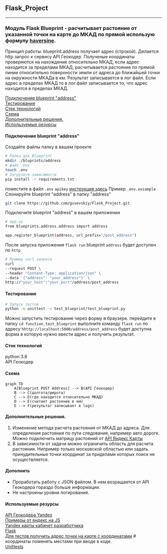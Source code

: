 ## Flask_Project

---

### Модуль Flask Blueprint - расчитывает растояние от указанной точки на карте до МКАД по прямой использую формулу [haversine](https://en.wikipedia.org/wiki/Haversine_formula).

Принцип работы: blueprint.address получает адрес (строкой). Делается http запрос к сервису API Геокодер. Полученые координаты проверяются на нахождение относительно МКАД, если адрес находится за пределами МКАД, расчитывается растояние по прямой линии относительно поверхности земли от адреса до ближайшей точки на окружности МКАДа в км. Результат записывается в лог файл. Если адрес в пределах МКАД то в лог файл записывается то, что адрес находится в пределах МКАД.  


[Подключение blueprint "address"](#Подключение-blueprint-"address")  
[Тестирование](#Тестирование)  
[Стек технологий](#Стек-технологий)  
[Схема](#Схема)  
[Дополнительные решения.](#Дополнительные-решения.)  
[Используемые резурсы](#Используемые-резурсы)



#### Подключение blueprint "address"

Создайте файлы папку в вашем проекте

```bash
# Папка для Blueprint
mkdir ./bluprints/address
# файл .env
touch .env
# Загрузите зависимости
pip install -r requirements.txt
```

поместите в файл `.env` `apikey` [инструкция здесь](https://yandex.ru/dev/maps/geocoder/doc/desc/concepts/about.html) Пример `.env.exsample`  
Слонируйте blueprint "address" в папку "address"

```bash
git clone https://github.com/gusevskiy/Flask_Project.git
```

Подключите blueprint "address" в вашем приложении

```bash
# app.py
from blueprints.address.address import address

app.register_blueprint(address, url_prefix="/post_address")
```

После запуска приложения `flask run` blueprint `address` будет доступен по `http`

```bash
# Пример curl запроса
curl 
--request POST \
--header "Content-Type: application/json" \
--data '{"address": "your_address"}' \
http://"your_host":"your_port"/address/post_address
```

#### Тестирование

```bash
# Запуск тестов
python -m unittest -v test_blueprint/test_blueprint.py
```
Можно запустить тестирование через форму в браузере.
перейдите в папку `cd function_test_blueprint` выполните команду `flask run` 
по адресу `hhttp://localhost:5000/address/post_address` 
будет доступна форма в которую нужно ввести адрес и получить результат.

#### Стек технологий

python 3.8  
API Геокодер

#### Схема
```mermaid
graph TD
    A[Blueprint POST Address] --> B(API Геокодер)
    B --> C(долгота/широта)
    С --> D(где находится относительно МКАД)
    D --> E(считает растояние в км)
    E --> F(результат записывает в logs)
```
#### Дополнительные решения.
1) Изменение метода расчета растояния от МКАД до адреса. Для определения растояния по пути следования, например авто дороге. Можно подключить матрицу растояний от [API Яндекс Карты](https://yandex.ru/maps-api/products/distancematrix-api)
2) В зависимости от задачи можно ограничить область для расчета растояния. Нипример только московской областью или задать принудительные точки координат за приделами которых поиск не осуществляется. 

#### Дополнить 
* Проработать работу с JSON файлом. В нем возращается от API Геокодера гораздо больше информации.
* Не настроены уровни логирования.


#### Используемые резурсы

[API Геокодера Yandex](https://yandex.ru/dev/geocode/doc/ru/request)  
[Примеры от яндекс на JS](https://yandex.ru/dev/maps/jsbox/2.1/multiroute_data_access)  
[Yandex карты кабинет разработчика](https://yandex.ru/maps-api/products/?from=club)  
[Flask](https://flask.palletsprojects.com/en/2.0.x/)  
[Для тестов получить адрес точки на карте с координатами](https://snipp.ru/tools/address-coord)  # координаты поменять местами при вводе в коде.  
[Unittests](https://docs.python.org/3/library/unittest.html)
